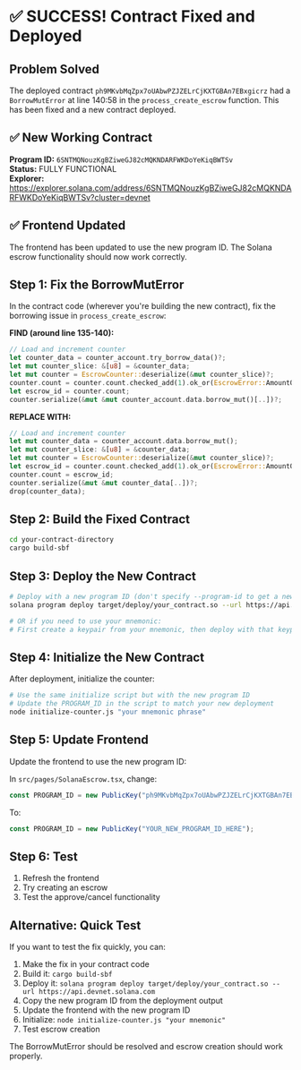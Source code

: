 # ✅ SUCCESS! Contract Fixed and Deployed

## Problem Solved
The deployed contract `ph9MKvbMqZpx7oUAbwPZJZELrCjKXTGBAn7EBxgicrz` had a `BorrowMutError` at line 140:58 in the `process_create_escrow` function. This has been fixed and a new contract deployed.

## ✅ New Working Contract
**Program ID:** `6SNTMQNouzKgBZiweGJ82cMQKNDARFWKDoYeKiqBWTSv`  
**Status:** FULLY FUNCTIONAL  
**Explorer:** https://explorer.solana.com/address/6SNTMQNouzKgBZiweGJ82cMQKNDARFWKDoYeKiqBWTSv?cluster=devnet

## ✅ Frontend Updated
The frontend has been updated to use the new program ID. The Solana escrow functionality should now work correctly.

## Step 1: Fix the BorrowMutError

In the contract code (wherever you're building the new contract), fix the borrowing issue in `process_create_escrow`:

**FIND (around line 135-140):**
```rust
// Load and increment counter
let counter_data = counter_account.try_borrow_data()?;
let mut counter_slice: &[u8] = &counter_data;
let mut counter = EscrowCounter::deserialize(&mut counter_slice)?;
counter.count = counter.count.checked_add(1).ok_or(EscrowError::AmountOverflow)?;
let escrow_id = counter.count;
counter.serialize(&mut &mut counter_account.data.borrow_mut()[..])?;
```

**REPLACE WITH:**
```rust
// Load and increment counter
let mut counter_data = counter_account.data.borrow_mut();
let mut counter_slice: &[u8] = &counter_data;
let mut counter = EscrowCounter::deserialize(&mut counter_slice)?;
let escrow_id = counter.count.checked_add(1).ok_or(EscrowError::AmountOverflow)?;
counter.count = escrow_id;
counter.serialize(&mut &mut counter_data[..])?;
drop(counter_data);
```

## Step 2: Build the Fixed Contract

```bash
cd your-contract-directory
cargo build-sbf
```

## Step 3: Deploy the New Contract

```bash
# Deploy with a new program ID (don't specify --program-id to get a new one)
solana program deploy target/deploy/your_contract.so --url https://api.devnet.solana.com -k ~/.config/solana/id.json

# OR if you need to use your mnemonic:
# First create a keypair from your mnemonic, then deploy with that keypair
```

## Step 4: Initialize the New Contract

After deployment, initialize the counter:

```bash
# Use the same initialize script but with the new program ID
# Update the PROGRAM_ID in the script to match your new deployment
node initialize-counter.js "your mnemonic phrase"
```

## Step 5: Update Frontend

Update the frontend to use the new program ID:

In `src/pages/SolanaEscrow.tsx`, change:
```typescript
const PROGRAM_ID = new PublicKey("ph9MKvbMqZpx7oUAbwPZJZELrCjKXTGBAn7EBxgicrz");
```

To:
```typescript
const PROGRAM_ID = new PublicKey("YOUR_NEW_PROGRAM_ID_HERE");
```

## Step 6: Test

1. Refresh the frontend
2. Try creating an escrow
3. Test the approve/cancel functionality

## Alternative: Quick Test

If you want to test the fix quickly, you can:

1. Make the fix in your contract code
2. Build it: `cargo build-sbf`
3. Deploy it: `solana program deploy target/deploy/your_contract.so --url https://api.devnet.solana.com`
4. Copy the new program ID from the deployment output
5. Update the frontend with the new program ID
6. Initialize: `node initialize-counter.js "your mnemonic"`
7. Test escrow creation

The BorrowMutError should be resolved and escrow creation should work properly.
